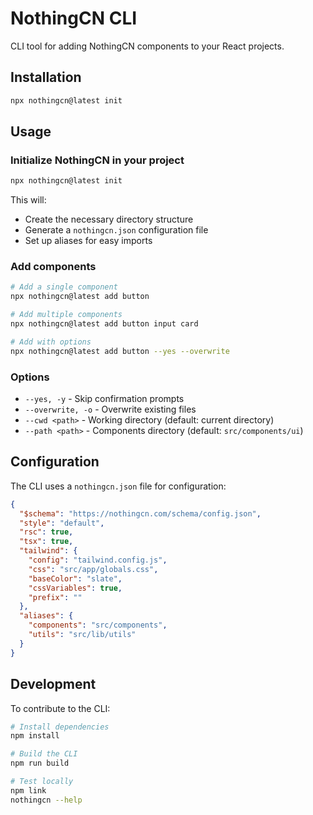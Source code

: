 # NothingCN CLI

CLI tool for adding NothingCN components to your React projects.

## Installation

```bash
npx nothingcn@latest init
```

## Usage

### Initialize NothingCN in your project

```bash
npx nothingcn@latest init
```

This will:
- Create the necessary directory structure
- Generate a `nothingcn.json` configuration file
- Set up aliases for easy imports

### Add components

```bash
# Add a single component
npx nothingcn@latest add button

# Add multiple components
npx nothingcn@latest add button input card

# Add with options
npx nothingcn@latest add button --yes --overwrite
```

### Options

- `--yes, -y` - Skip confirmation prompts
- `--overwrite, -o` - Overwrite existing files
- `--cwd <path>` - Working directory (default: current directory)
- `--path <path>` - Components directory (default: `src/components/ui`)

## Configuration

The CLI uses a `nothingcn.json` file for configuration:

```json
{
  "$schema": "https://nothingcn.com/schema/config.json",
  "style": "default",
  "rsc": true,
  "tsx": true,
  "tailwind": {
    "config": "tailwind.config.js",
    "css": "src/app/globals.css",
    "baseColor": "slate",
    "cssVariables": true,
    "prefix": ""
  },
  "aliases": {
    "components": "src/components",
    "utils": "src/lib/utils"
  }
}
```

## Development

To contribute to the CLI:

```bash
# Install dependencies
npm install

# Build the CLI
npm run build

# Test locally
npm link
nothingcn --help
```